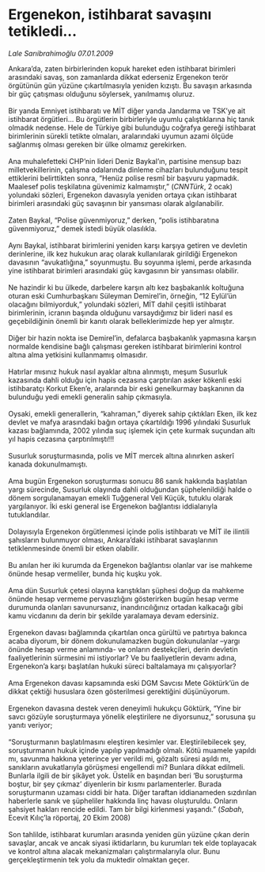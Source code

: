 # Ergenekon, istihbarat savaşını tetikledi...

*Lale Sarıibrahimoğlu 07.01.2009*

<div class="taraf_structure_2col_1zq">
<div class="margen_n">



 <p>Ankara’da, zaten birbirlerinden kopuk hareket eden istihbarat birimleri arasındaki savaş, son zamanlarda dikkat ederseniz Ergenekon terör örgütünün gün yüzüne çıkartılmasıyla yeniden kızıştı. Bu savaşın arkasında bir güç çatışması olduğunu söylersek, yanılmamış oluruz. <br/><br/>Bir yanda Emniyet istihbaratı ve MİT diğer yanda Jandarma ve TSK’ye ait istihbarat örgütleri... Bu örgütlerin birbirleriyle uyumlu çalıştıklarına hiç tanık olmadık nedense. Hele de Türkiye gibi bulunduğu coğrafya gereği istihbarat birimlerinin sürekli tetikte olmaları, aralarındaki uyumun azami ölçüde sağlanmış olması gereken bir ülke olmamız gerekirken. <br/><br/>Ana muhalefetteki CHP’nin lideri Deniz Baykal’ın, partisine mensup bazı milletvekillerinin, çalışma odalarında dinleme cihazları bulunduğunu tespit ettiklerini belirttikten sonra, “Henüz polise resmî bir başvuru yapmadık. Maalesef polis teşkilatına güvenimiz kalmamıştır,” (<i>CNNTürk</i>, 2 ocak) yolundaki sözleri, Ergenekon davasıyla yeniden ortaya çıkan istihbarat birimleri arasındaki güç savaşının bir yansıması olarak algılanabilir. <br/><br/>Zaten Baykal, “Polise güvenmiyoruz,” derken, “polis istihbaratına güvenmiyoruz,” demek istedi büyük olasılıkla. <br/><br/>Aynı Baykal, istihbarat birimlerini yeniden karşı karşıya getiren ve devletin derinlerine, ilk kez hukukun araç olarak kullanılarak girildiği Ergenekon davasının “avukatlığına,” soyunmuştu. Bu soyunma işlemi, perde arkasında yine istihbarat birimleri arasındaki güç kavgasının bir yansıması olabilir. <br/><br/>Ne hazindir ki bu ülkede, darbelere karşın altı kez başbakanlık koltuğuna oturan eski Cumhurbaşkanı Süleyman Demirel’in, örneğin, “12 Eylül’ün olacağını bilmiyorduk,” yolundaki sözleri, MİT dahil çeşitli istihbarat birimlerinin, icranın başında olduğunu varsaydığımız bir lideri nasıl es geçebildiğinin önemli bir kanıtı olarak belleklerimizde hep yer almıştır. <br/><br/>Diğer bir hazin nokta ise Demirel’in, defalarca başbakanlık yapmasına karşın normalde kendisine bağlı çalışması gereken istihbarat birimlerini kontrol altına alma yetkisini kullanmamış olmasıdır. <br/><br/>Hatırlar mısınız hukuk nasıl ayaklar altına alınmıştı, meşum Susurluk kazasında dahli olduğu için hapis cezasına çarptırılan asker kökenli eski istihbaratçı Korkut Eken’e, aralarında bir eski genelkurmay başkanının da bulunduğu yedi emekli generalin sahip çıkmasıyla. <br/><br/>Oysaki, emekli generallerin, “kahraman,” diyerek sahip çıktıkları Eken, ilk kez devlet ve mafya arasındaki bağın ortaya çıkartıldığı 1996 yılındaki Susurluk kazası bağlamında, 2002 yılında suç işlemek için çete kurmak suçundan altı yıl hapis cezasına çarptırılmıştı!!! <br/><br/>Susurluk soruşturmasında, polis ve MİT mercek altına alınırken askerî kanada dokunulmamıştı. <br/><br/>Ama bugün Ergenekon soruşturması sonucu 86 sanık hakkında başlatılan yargı sürecinde, Susurluk olayında dahli olduğundan şüphelenildiği halde o dönem sorgulanamayan emekli Tuğgeneral Veli Küçük, tutuklu olarak yargılanıyor. İki eski general ise Ergenekon bağlantısı iddialarıyla tutuklandılar. <br/><br/>Dolayısıyla Ergenekon örgütlenmesi içinde polis istihbaratı ve MİT ile ilintili şahısların bulunmuyor olması, Ankara’daki istihbarat savaşlarının tetiklenmesinde önemli bir etken olabilir. <br/><br/>Bu anılan her iki kurumda da Ergenekon bağlantısı olanlar var ise mahkeme önünde hesap vermeliler, bunda hiç kuşku yok. <br/><br/>Ama dün Susurluk çetesi olayına karıştıkları şüphesi doğup da mahkeme önünde hesap vermeme pervasızlığını gösterirken bugün hesap verme durumunda olanları savunursanız, inandırıcılığınız ortadan kalkacağı gibi kamu vicdanını da derin bir şekilde yaralamaya devam edersiniz. <br/><br/>Ergenekon davası bağlamında çıkartılan onca gürültü ve patırtıya bakınca acaba diyorum, bir dönem dokunulamazken bugün dokunulanlar –yargı önünde hesap verme anlamında- ve onların destekçileri, derin devletin faaliyetlerinin sürmesini mi istiyorlar? Ve bu faaliyetlerin devamı adına, Ergenekon’a karşı başlatılan hukuki süreci baltalamaya mı çalışıyorlar? <br/><br/>Ama Ergenekon davası kapsamında eski DGM Savcısı Mete Göktürk’ün de dikkat çektiği hususlara özen gösterilmesi gerektiğini düşünüyorum. <br/><br/>Ergenekon davasına destek veren deneyimli hukukçu Göktürk, “Yine bir savcı gözüyle soruşturmaya yönelik eleştirilere ne diyorsunuz,” sorusuna şu yanıtı veriyor; <br/><br/>“Soruşturmanın başlatılmasını eleştiren kesimler var. Eleştirilebilecek şey, soruşturmanın hukuk içinde yapılıp yapılmadığı olmalı. Kötü muamele yapıldı mı, savunma hakkına yeterince yer verildi mi, gözaltı süresi aşıldı mı, sanıkların avukatlarıyla görüşmesi engellendi mi? Bunlara dikkat edilmeli. Bunlarla ilgili de bir şikâyet yok. Üstelik en başından beri ‘Bu soruşturma boştur, bir şey çıkmaz’ diyenlerin bir kısmı parlamenterler. Burada soruşturmanın uzaması ciddi bir hata. Diğer taraftan iddianameden sızdırılan haberlerle sanık ve şüpheliler hakkında linç havası oluşturuldu. Onların şahsiyet hakları rencide edildi. Tam bir bilgi kirlenmesi yaşandı.” (<i>Sabah</i>, Ecevit Kılıç’la röportaj, 20 Ekim 2008) <br/><br/>Son tahlilde, istihbarat kurumları arasında yeniden gün yüzüne çıkan derin savaşlar, ancak ve ancak siyasi iktidarların, bu kurumları tek elde toplayacak ve kontrol altına alacak mekanizmaları çalıştırmalarıyla olur. Bunu gerçekleştirmenin tek yolu da muktedir olmaktan geçer.</p>

<br/>


<div id="taraf_not">
</div>

</div>


</div>
